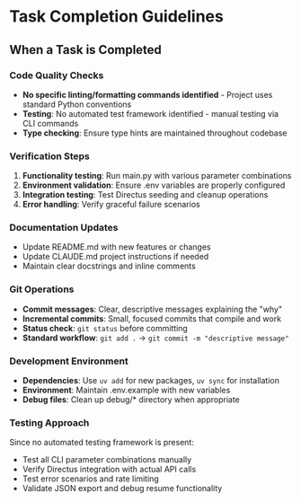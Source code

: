 # Task Completion Guidelines

## When a Task is Completed

### Code Quality Checks
- **No specific linting/formatting commands identified** - Project uses standard Python conventions
- **Testing**: No automated test framework identified - manual testing via CLI commands
- **Type checking**: Ensure type hints are maintained throughout codebase

### Verification Steps
1. **Functionality testing**: Run main.py with various parameter combinations
2. **Environment validation**: Ensure .env variables are properly configured
3. **Integration testing**: Test Directus seeding and cleanup operations
4. **Error handling**: Verify graceful failure scenarios

### Documentation Updates
- Update README.md with new features or changes
- Update CLAUDE.md project instructions if needed
- Maintain clear docstrings and inline comments

### Git Operations
- **Commit messages**: Clear, descriptive messages explaining the "why"
- **Incremental commits**: Small, focused commits that compile and work
- **Status check**: `git status` before committing
- **Standard workflow**: `git add .` → `git commit -m "descriptive message"`

### Development Environment
- **Dependencies**: Use `uv add` for new packages, `uv sync` for installation
- **Environment**: Maintain .env.example with new variables
- **Debug files**: Clean up debug/* directory when appropriate

### Testing Approach
Since no automated testing framework is present:
- Test all CLI parameter combinations manually
- Verify Directus integration with actual API calls
- Test error scenarios and rate limiting
- Validate JSON export and debug resume functionality